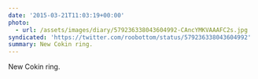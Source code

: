 ```yaml
---
date: '2015-03-21T11:03:19+00:00'
photo:
  - url: /assets/images/diary/579236338043604992-CAncYMKVAAAFC2s.jpg
syndicated: 'https://twitter.com/roobottom/status/579236338043604992'
summary: New Cokin ring.
---
```

New Cokin ring. 

